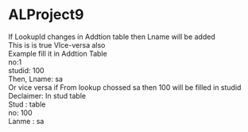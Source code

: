 # ALProject9
If LookupId changes in Addtion table then Lname will be added
<br>
This is is true VIce-versa also
<br>
Example fill it in Addtion Table
<br>
no:1
<br>
studid: 100
<br>
Then, Lname: sa
<br>
Or vice versa if From lookup chossed sa then 100 will be filled in studid
<br>
Declaimer: In stud table 
<br>
Stud :  table
<br>
no: 100
<br>
Lanme : sa
